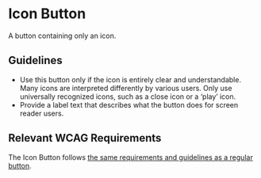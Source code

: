 # Icon Button

A button containing only an icon.

## Guidelines

- Use this button only if the icon is entirely clear and understandable.
  Many icons are interpreted differently by various users.
  Only use universally recognized icons, such as a close icon or a ‘play’ icon.
- Provide a label text that describes what the button does for screen reader users.

## Relevant WCAG Requirements

The Icon Button follows [the same requirements and guidelines as a regular button](https://amsterdam.github.io/design-system/?path=/docs/react_buttons-button--docs).

